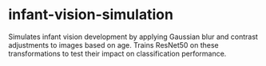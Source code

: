 # infant-vision-simulation
 Simulates infant vision development by applying Gaussian blur and contrast adjustments to images based on age. Trains ResNet50 on these transformations to test their impact on classification performance.
